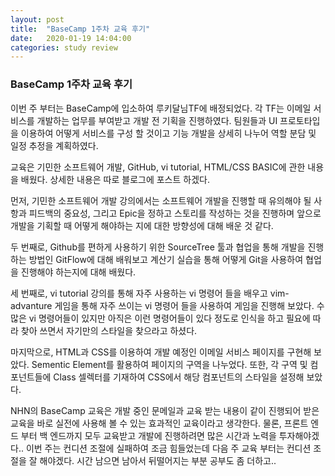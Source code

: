 ```yaml
---
layout: post
title:  "BaseCamp 1주차 교육 후기"
date:   2020-01-19 14:04:00
categories: study review
---
```


### BaseCamp 1주차 교육 후기

이번 주 부터는 BaseCamp에 입소하여 루키달님TF에 배정되었다. 각 TF는 이메일 서비스를 개발하는 업무를 부여받고 개발 전 기획을 진행하였다. 팀원들과 UI 프로토타입을 이용하여 어떻게 서비스를 구성 할 것이고 기능 개발을 상세히 나누어 역할 분담 및 일정 추정을 계획하였다.



교육은 기민한 소프트웨어 개발, GitHub, vi tutorial, HTML/CSS BASIC에 관한 내용을 배웠다. 상세한 내용은 따로 블로그에 포스트 하겠다.

먼저, 기민한 소프트웨어 개발 강의에서는 소프트웨어 개발을 진행할 때 유의해야 될 사항과 피드백의 중요성, 그리고 Epic을 정하고 스토리를 작성하는 것을 진행하며 앞으로 개발을 기획할 때 어떻게 해야하는 지에 대한 방향성에 대해 배운 것 같다.

두 번째로, Github를 편하게 사용하기 위한 SourceTree 툴과 협업을 통해 개발을 진행하는 방법인 GitFlow에 대해 배워보고 계산기 실습을 통해 어떻게 Git을 사용하여 협업을 진행해야 하는지에 대해 배웠다. 

세 번째로, vi tutorial 강의를 통해 자주 사용하는 vi 명령어 들을 배우고 vim-advanture 게임을 통해 자주 쓰이는 vi 명령어 들을 사용하여 게임을 진행해 보았다. 수많은 vi 명령어들이 있지만 아직은 이런 명령어들이 있다 정도로 인식을 하고 필요에 따라 찾아 쓰면서 자기만의 스타일을 찾으라고 하셨다.

마지막으로, HTML과 CSS를 이용하여 개발 예정인 이메일 서비스 페이지를 구현해 보았다. Sementic Element를 활용하여 페이지의 구역을 나누었다. 또한, 각 구역 및 컴포넌트들에 Class 셀렉터를 기재하여 CSS에서 해당 컴포넌트의 스타일을 설정해 보았다. 

NHN의 BaseCamp 교육은 개발 중인 문메일과 교육 받는 내용이 같이 진행되어 받은 교육을 바로 실전에 사용해 볼 수 있는 효과적인 교육이라고 생각한다. 물론, 프론트 엔드 부터 백 엔드까지 모두 교육받고 개발에 진행하려면 많은 시간과 노력을 투자해야겠다.. 이번 주는 컨디션 조절에 실패하여 조금 힘들었는데 다음 주 교육 부터는 컨디션 조절을 잘 해야겠다. 시간 남으면 남아서 뒤떨어지는 부분 공부도 좀 더하고..
